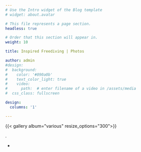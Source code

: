 ```yaml
---
# Use the Intro widget of the Blog template
# widget: about.avatar

# This file represents a page section.
headless: true

# Order that this section will appear in.
weight: 10

title: Inspired Freediving | Photos

author: admin
#design:
#  background:
#    color: '#090a0b'
#    text_color_light: true
#    video:
#      path:  # enter filename of a video in /assets/media
#  css_class: fullscreen

design:
  columns: '1'

---
```


{{< gallery album="various" resize_options="300">}}











.


-












